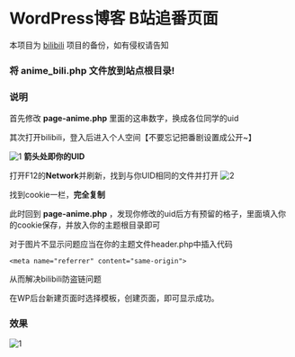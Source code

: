 # WordPress博客 B站追番页面

本项目为 [bilibili](https://github.com/TaylorLottner/bilibili) 项目的备份，如有侵权请告知

### 将 **anime_bili.php** 文件放到站点根目录!

### 说明
首先修改 **page-anime.php** 里面的这串数字，换成各位同学的uid


其次打开bilibili，登入后进入个人空间【不要忘记把番剧设置成公开~】


![1](https://i.loli.net/2020/03/10/9Efl7u5oa3n6N1i.png)
**箭头处即你的UID**

打开F12的**Network**并刷新，找到与你UID相同的文件并打开
![2](https://i.loli.net/2020/03/10/WYkMvLwJbcOjla5.png)

找到cookie一栏，**完全复制**

此时回到 **page-anime.php** ，发现你修改的uid后方有预留的格子，里面填入你的cookie保存，并放入你的主题根目录即可


对于图片不显示问题应当在你的主题文件header.php中插入代码
```
<meta name="referrer" content="same-origin">
```
从而解决bilibili防盗链问题


在WP后台新建页面时选择模板，创建页面，即可显示成功。

### 效果
![1](https://i.loli.net/2020/03/10/hcei4TDbRp1nCma.png)

